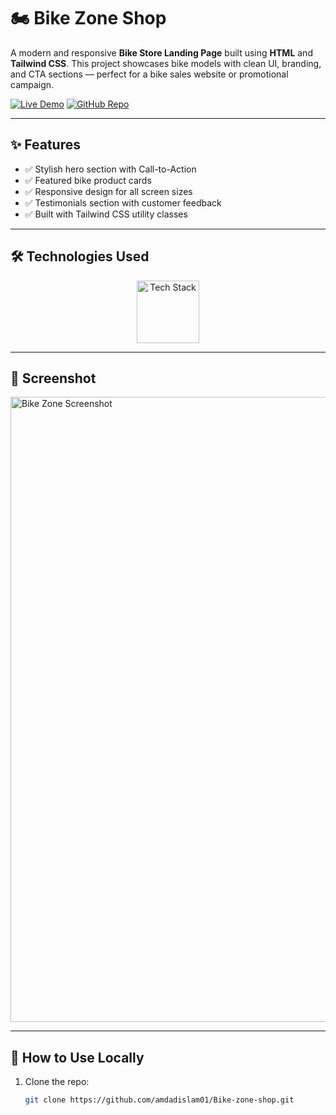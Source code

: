 # 🏍️ Bike Zone Shop

A modern and responsive **Bike Store Landing Page** built using **HTML** and **Tailwind CSS**. This project showcases bike models with clean UI, branding, and CTA sections — perfect for a bike sales website or promotional campaign.

[![Live Demo](https://img.shields.io/badge/🚀_Live_Demo-00C7B7?style=for-the-badge&logo=netlify&logoColor=white)](https://amdadislam01.github.io/Bike-zone-shop/)
[![GitHub Repo](https://img.shields.io/badge/💻_Source_Code-181717?style=for-the-badge&logo=github&logoColor=white)](https://github.com/amdadislam01/Bike-zone-shop)

---

## ✨ Features

- ✅ Stylish hero section with Call-to-Action
- ✅ Featured bike product cards
- ✅ Responsive design for all screen sizes
- ✅ Testimonials section with customer feedback
- ✅ Built with Tailwind CSS utility classes

---

## 🛠️ Technologies Used

<p align="center">
  <img src="https://skillicons.dev/icons?i=html,tailwindcss" alt="Tech Stack" width="100"/>
</p>

---

## 📸 Screenshot

<img src="https://ik.imagekit.io/yqnbhdlo4/Img/screencapture-127-0-0-1-5500-index-html-2025-07-26-19_21_21.png?updatedAt=1753683791822" alt="Bike Zone Screenshot" width="1000"/>


---

## 🚀 How to Use Locally

1. Clone the repo:
   ```bash
   git clone https://github.com/amdadislam01/Bike-zone-shop.git

